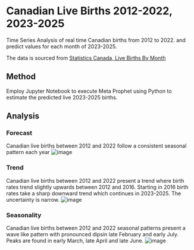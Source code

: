 # Canadian Live Births 2012-2022, 2023-2025

Time Series Analysis of real time Canadian births from 2012 to 2022. and predict values for each month of 2023-2025.

The data is sourced from [Statistics Canada, Live Births By Month](https://www150.statcan.gc.ca/t1/tbl1/en/tv.action?pid=1310041501&pickMembers%5B0%5D=3.1&cubeTimeFrame.startYear=2012&cubeTimeFrame.endYear=2022&referencePeriods=20120101%2C20220101)

## Method
Employ Jupyter Notebook to execute Meta Prophet using Python to estimate the predicted live 2023-2025 births.

## Analysis

### Forecast
Canadian live births between 2012 and 2022 follow a consistent seasonal pattern each year
![image](https://github.com/gitgizmo/TimeSeriesAnalysis/assets/16417298/9baa8bcc-cd80-48fa-9805-606398717a63)


### Trend
Canadian live births between 2012 and 2022 present a trend where birth rates trend slightly upwards between 2012 and 2016. Starting in 2016 birth rates take a sharp downward trend which continues in 2023-2025. The uncertainty is narrow.
![image](https://github.com/gitgizmo/TimeSeriesAnalysis/assets/16417298/e67c58d8-6146-4fd4-b506-73234ada1c3b)


### Seasonality
Canadian live births between 2012 and 2022 seasonal patterns present a wave like pattern with pronounced dipsin late February and early July. Peaks are found in early March, late April and late June.
![image](https://github.com/gitgizmo/TimeSeriesAnalysis/assets/16417298/30fc0679-139d-4d7e-a588-d8a61ddbe662)



